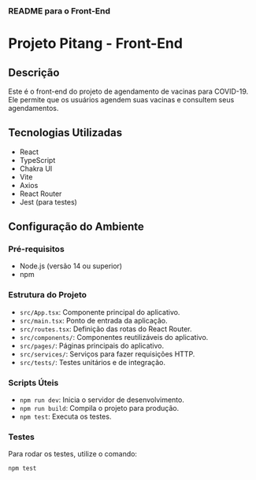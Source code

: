 
### README para o Front-End

# Projeto Pitang - Front-End

## Descrição

Este é o front-end do projeto de agendamento de vacinas para COVID-19. Ele permite que os usuários agendem suas vacinas e consultem seus agendamentos.

## Tecnologias Utilizadas

- React
- TypeScript
- Chakra UI
- Vite
- Axios
- React Router
- Jest (para testes)

## Configuração do Ambiente

### Pré-requisitos

- Node.js (versão 14 ou superior)
- npm

### Estrutura do Projeto

- `src/App.tsx`: Componente principal do aplicativo.
- `src/main.tsx`: Ponto de entrada da aplicação.
- `src/routes.tsx`: Definição das rotas do React Router.
- `src/components/`: Componentes reutilizáveis do aplicativo.
- `src/pages/`: Páginas principais do aplicativo.
- `src/services/`: Serviços para fazer requisições HTTP.
- `src/tests/`: Testes unitários e de integração.

### Scripts Úteis

- `npm run dev`: Inicia o servidor de desenvolvimento.
- `npm run build`: Compila o projeto para produção.
- `npm test`: Executa os testes.

### Testes

Para rodar os testes, utilize o comando:
```sh
npm test
